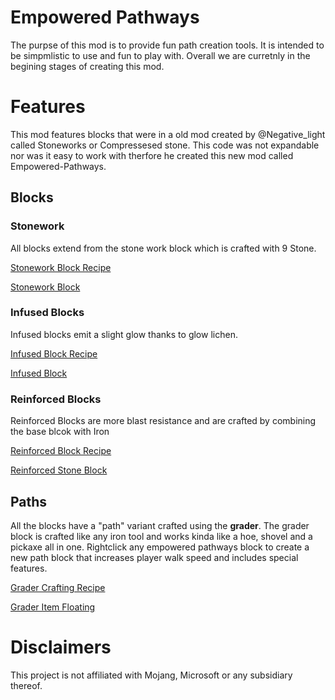 # Empowered Pathways

The purpse of this mod is to  provide fun path creation tools. It is intended to be simpmlistic to use and fun to play with.
Overall we are curretnly in the begining stages of creating this mod.

# Features

This mod features blocks that were in a old mod created by @Negative_light called Stoneworks or Compressesed stone.
This code was not expandable nor was it easy to work with therfore he created this new mod called Empowered-Pathways.

## Blocks

### Stonework
All blocks extend from the stone work block which is crafted with 9 Stone.

[Stonework Block Recipe](/assets/crafting/stoneworkblock.png)

[Stonework Block](/assets/blocks/stoneworkblock.png)

### Infused Blocks
Infused blocks emit a slight glow thanks to glow lichen. 

[Infused Block Recipe](/assets/crafting/infsued_stoneworkblock.png)

[Infused Block](/assets/blocks/infused_stoneworkblock.png)

### Reinforced Blocks
Reinforced Blocks are more blast resistance and are crafted by combining the base blcok with Iron

[Reinforced Block Recipe](/assets/crafting/reinforced_stoneworkblock.png)

[Reinforced Stone Block](/assets/blocks/reinforced_stoneworkblock.png)

## Paths

All the blocks have a "path" variant crafted using the **grader**. 
The grader block is crafted like any iron tool and works kinda like a hoe, shovel and a pickaxe all in one.
Rightclick any empowered pathways block to create a new path block that increases player walk speed and includes special features.

[Grader Crafting Recipe](/assets/crafting/grader.png)

[Grader Item Floating](/asset/items/grader.png)


# Disclaimers 
This project is not affiliated with Mojang, Microsoft or any subsidiary thereof.
